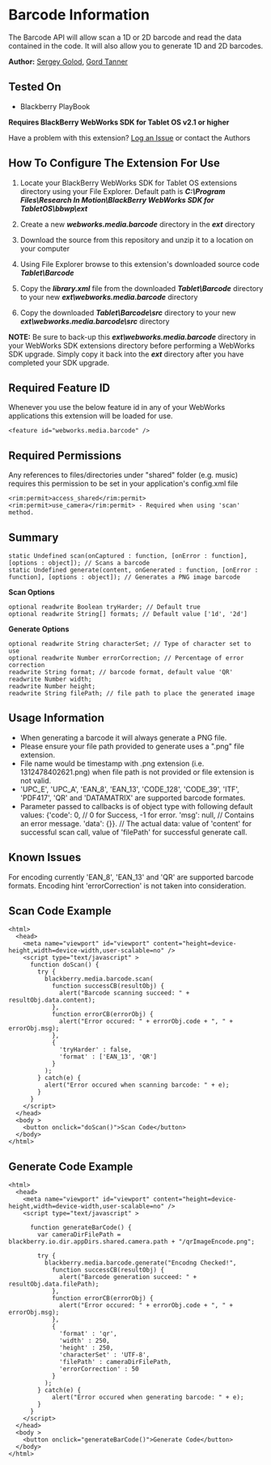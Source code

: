 # Barcode Information
The Barcode API will allow scan a 1D or 2D barcode and read the data contained in the code.  It will also allow you to generate 1D and 2D barcodes.

**Author:** [Sergey Golod](https://github.com/tohman), [Gord Tanner](https://github.com/gtanner)

## Tested On

* Blackberry PlayBook

**Requires BlackBerry WebWorks SDK for Tablet OS v2.1 or higher**

Have a problem with this extension?  [Log an Issue](https://github.com/blackberry/WebWorks-Community-APIs/issues) or contact the Authors

## How To Configure The Extension For Use

1. Locate your BlackBerry WebWorks SDK for Tablet OS extensions directory using your File Explorer.  Default path is _**C:\Program Files\Research In Motion\BlackBerry WebWorks SDK for TabletOS\bbwp\ext**_

2. Create a new _**webworks.media.barcode**_ directory in the _**ext**_ directory

3. Download the source from this repository and unzip it to a location on your computer

4. Using File Explorer browse to this extension's downloaded source code _**Tablet\Barcode**_

5. Copy the _**library.xml**_ file from the downloaded _**Tablet\Barcode**_ directory to your new _**ext\webworks.media.barcode**_ directory

6. Copy the downloaded _**Tablet\Barcode\src**_ directory to your new _**ext\webworks.media.barcode\src**_ directory

**NOTE:** Be sure to back-up this _**ext\webworks.media.barcode**_ directory in your WebWorks SDK extensions directory before performing a WebWorks SDK upgrade. Simply copy it back into the _**ext**_ directory after you have completed your SDK upgrade.

## Required Feature ID
Whenever you use the below feature id in any of your WebWorks applications this extension will be loaded for use.

    <feature id="webworks.media.barcode" />
    
## Required Permissions
Any references to files/directories under "shared" folder (e.g. music) requires this permission to be set in your application's config.xml file

    <rim:permit>access_shared</rim:permit>
    <rim:permit>use_camera</rim:permit> - Required when using 'scan' method.

## Summary

    static Undefined scan(onCaptured : function, [onError : function], [options : object]); // Scans a barcode
    static Undefined generate(content, onGenerated : function, [onError : function], [options : object]); // Generates a PNG image barcode
    
**Scan Options**

    optional readwrite Boolean tryHarder; // Default true
    optional readwrite String[] formats; // Default value ['1d', '2d']
    
**Generate Options**

    optional readwrite String characterSet; // Type of character set to use
    optional readwrite Number errorCorrection; // Percentage of error correction
    readwrite String format; // barcode format, default value 'QR'
    readwrite Number width; 
    readwrite Number height;
    readwrite String filePath; // file path to place the generated image

    
## Usage Information

* When generating a barcode it will always generate a PNG file. 
* Please ensure your file path provided to generate uses a ".png" file extension.
* File name would be timestamp with .png extension (i.e. 1312478402621.png) when file path is not provided or file extension is not valid.
* 'UPC_E', 'UPC_A', 'EAN_8', 'EAN_13', 'CODE_128', 'CODE_39', 'ITF', 'PDF417', 'QR' and 'DATAMATRIX' are supported barcode formates.
* Parameter passed to callbacks is of object type with following default values: 
   {'code': 0,   // 0 for Success, -1 for error.
    'msg': null, // Contains an error message.
    'data': {}}. // The actual data: value of 'content' for successful scan call, value of 'filePath' for successful generate call.


## Known Issues

For encoding currently 'EAN_8', 'EAN_13' and 'QR' are supported barcode formats.
Encoding hint 'errorCorrection' is not taken into consideration.

## Scan Code Example

    <html>
      <head>
        <meta name="viewport" id="viewport" content="height=device-height,width=device-width,user-scalable=no" />
        <script type="text/javascript" >
          function doScan() {
            try {
              blackberry.media.barcode.scan(
                function successCB(resultObj) {
                  alert("Barcode scanning succeed: " + resultObj.data.content);
                }, 
                function errorCB(errorObj) {
                  alert("Error occured: " + errorObj.code + ", " + errorObj.msg);
                },
                {
                  'tryHarder' : false,
                  'format' : ['EAN_13', 'QR']
                }
              );
            } catch(e) {
              alert("Error occured when scanning barcode: " + e);
            }
          }
        </script>
      </head>
      <body >
        <button onclick="doScan()">Scan Code</button>
      </body>
    </html>

## Generate Code Example

    <html>
      <head>
        <meta name="viewport" id="viewport" content="height=device-height,width=device-width,user-scalable=no" />
        <script type="text/javascript" >
        
          function generateBarCode() {
            var cameraDirFilePath = blackberry.io.dir.appDirs.shared.camera.path + "/qrImageEncode.png";

            try {
              blackberry.media.barcode.generate("Encodng Checked!", 
                function successCB(resultObj) {
                  alert("Barcode generation succeed: " + resultObj.data.filePath);
                },
                function errorCB(errorObj) {
                  alert("Error occured: " + errorObj.code + ", " + errorObj.msg);
                },
                {
                  'format' : 'qr',
                  'width' : 250,
                  'height' : 250,
                  'characterSet' : 'UTF-8',
                  'filePath' : cameraDirFilePath,
                  'errorCorrection' : 50
                }
              );
            } catch(e) {
                alert("Error occured when generating barcode: " + e);
            }
          }
        </script>
      </head>
      <body >
        <button onclick="generateBarCode()">Generate Code</button>
      </body>
    </html>

